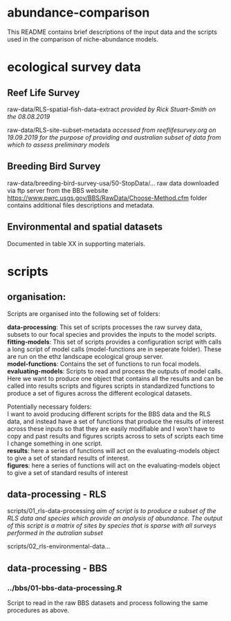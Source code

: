 # __abundance-comparison__

This README contains brief descriptions of the input data and the scripts used in the comparison of niche-abundance models. 


# __ecological survey data__

## Reef Life Survey

raw-data/RLS-spatial-fish-data-extract _provided by Rick Stuart-Smith on the 08.08.2019_

raw-data/RLS-site-subset-metadata _accessed from reeflifesurvey.org on 19.09.2019 for the purpose of providing and australian subset of data from which to assess preliminary models_

## Breeding Bird Survey

raw-data/breeding-bird-survey-usa/50-StopData/...
raw data downloaded via ftp server from the BBS website https://www.pwrc.usgs.gov/BBS/RawData/Choose-Method.cfm folder contains additional files descriptions and metadata.

## Environmental and spatial datasets

Documented in table XX in supporting materials.

# __scripts__

## organisation: 

Scripts are organised into the following set of folders:  
  
__data-processing__: This set of scripts processes the raw survey data, subsets to our focal species and provides the inputs to the model scripts.   
__fitting-models__: This set of scripts provides a configuration script with calls a long script of model calls (model-functions are in seperate folder). These are run on the ethz landscape ecological group server.   
__model-functions__: Contains the set of functions to run focal models.   
__evaluating-models__: Scripts to read and process the outputs of model calls. Here we want to produce one object that contains all the results and can be called into results scripts and figures scripts in standardized functions to produce a set of figures across the different ecological datasets.   

Potentially necessary folders:   
I want to avoid producing different scripts for the BBS data and the RLS data, and instead have a set of functions that produce the results of interest across these inputs so that they are easily modifiable and I won't have to copy and past results and figures scripts across to sets of scripts each time I change something in one script.   
__results__: here a series of functions will act on the evaluating-models object to give a set of standard results of interest.   
__figures__: here a series of functions will act on the evaluating-models object to give a set of standard results of interest  


## data-processing - RLS


scripts/01_rls-data-processing _aim of script is to produce a subset of the RLS data and species which provide an analysis of abundance. The output of this script is a matrix of sites by species that is sparse with all surveys performed in the autralian subset_

scripts/02_rls-environmental-data... 


## data-processing - BBS

### ../bbs/01-bbs-data-processing.R

Script to read in the raw BBS datasets and process following the same procedures as above. 

